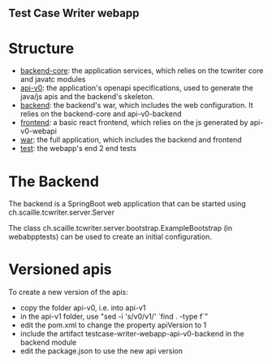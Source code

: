 ## Test Case Writer webapp

# Structure
 * [backend-core](backend-core): the application services, which relies on the tcwriter core and javatc modules
 * [api-v0](api-v0): the application's openapi specifications, used to generate the java/js apis and the backend's skeleton.
 * [backend](backend): the backend's war, which includes the web configuration. It relies on the backend-core and api-v0-backend
 * [frontend](frontend): a basic react frontend, which relies on the js generated by api-v0-webapi
 * [war](war): the full application, which includes the backend and frontend
 * [test](test): the webapp's end 2 end tests 
 
 
# The Backend
The backend is a SpringBoot web application that can be started using ch.scaille.tcwriter.server.Server

The class ch.scaille.tcwriter.server.bootstrap.ExampleBootstrap (in webabpptests) can be used to create an initial configuration.

# Versioned apis
To create a new version of the apis:
 * copy the folder api-v0, i.e. into api-v1
 * in the api-v1 folder, use "sed -i 's/v0/v1/' \`find . -type f\`"
 * edit the pom.xml to change the property apiVersion to 1
 * include the artifact testcase-writer-webapp-api-v0-backend in the backend module
 * edit the package.json to use the new api version



